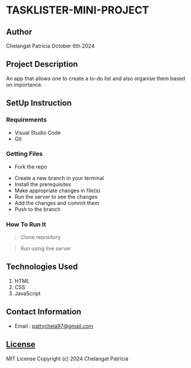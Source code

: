 # TASKLISTER-MINI-PROJECT

## Author
Chelangat Patricia
October 6th 2024

## Project Description
An app that allows one to create a to-do list and also organise them based on importance.

## SetUp Instruction
### Requirements
* Visual Studio Code
* Git

### Getting Files
* Fork the repo
- Create a new branch in your terminal 
- Install the prerequisites
- Make appropriate changes in file(s)
- Run the server to see the changes
- Add the changes and commit them 
- Push to the branch 

### How To Run It
>  Clone repository

> Run using live server

## Technologies Used
1. HTML
2. CSS
3. JavaScript

## Contact Information
* Email : pattychela97@gmail.com

## [License](LICENSE)
MIT License
Copyright (c) 2024 Chelangat Patricia
